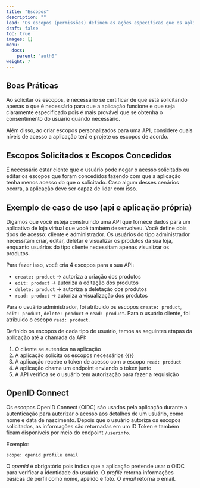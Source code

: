 ```yaml
---
title: "Escopos"
description: ""
lead: "Os escopos (permissões) definem as ações específicas que os aplicativos podem realizar em nome de um usuário."
draft: false
toc: true
images: []
menu:
  docs:
    parent: "auth0"
weight: 7
---
```


## Boas Práticas

Ao solicitar os escopos, é necessário se certificar de que está solicitando apenas o que é necessário para que a aplicação funcione e que seja claramente especificado pois é mais provável que se obtenha o consentimento do usuário quando necessário.

Além disso, ao criar escopos personalizados para uma API, considere quais níveis de acesso a aplicação terá e projete os escopos de acordo.

## Escopos Solicitados x Escopos Concedidos

É necessário estar ciente que o usuário pode negar o acesso solicitado ou editar os escopos que foram concedidos fazendo com que a aplicação tenha menos acesso do que o solicitado. Caso algum desses cenários ocorra, a aplicação deve ser capaz de lidar com isso.

## Exemplo de caso de uso (api e aplicação própria)

Digamos que você esteja construindo uma API que fornece dados para um aplicativo de loja virtual que você também desenvolveu. Você define dois tipos de acesso: cliente e administrador. Os usuários do tipo administrador necessitam criar, editar, deletar e visualizar os produtos da sua loja, enquanto usuários do tipo cliente necessitam apenas visualizar os produtos.

Para fazer isso, você cria 4 escopos para a sua API:

- `create: product` -> autoriza a criação dos produtos
- `edit: product` -> autoriza a editação dos produtos
- `delete: product` -> autoriza a deletação dos produtos
- `read: product` -> autoriza a visualização dos produtos

Para o usuário administrador, foi atribuido os escopos `create: product`, `edit: product`, `delete: product` e `read: product`. Para o usuário cliente, foi atribuido o escopo `read: product`.

Definido os escopos de cada tipo de usuário, temos as seguintes etapas da aplicação até a chamada da API:

1. O cliente se autentica na aplicação
2. A aplicação solicita os escopos necessários
   {{<alert text="Por ser um aplicativo próprio, o consetimento do usuário será solicitado apenas se desabilitar a opção 'Allow Skipping User Consent' na API" />}}
3. A aplicação recebe o token de acesso com o escopo `read: product`
4. A aplicação chama um endpoint enviando o token junto
5. A API verifica se o usuário tem autorização para fazer a requisição

## OpenID Connect

Os escopos OpenID Connect (OIDC) são usados ​​pela aplicação durante a autenticação para autorizar o acesso aos detalhes de um usuário, como nome e data de nascimento. Depois que o usuário autoriza os escopos solicitados, as informações são retornadas em um ID Token e também ficam disponíveis por meio do endpoint `/userinfo`.

Exemplo:

`scope: openid profile email`

O _openid_ é obrigatório pois indica que a aplicação pretende usar o OIDC para verificar a identidade do usuário. O _profile_ retorna informações básicas de perfil como nome, apelido e foto. O _email_ retorna o email.
